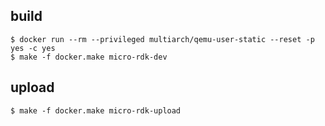 ## build 

```
$ docker run --rm --privileged multiarch/qemu-user-static --reset -p yes -c yes
$ make -f docker.make micro-rdk-dev
```

## upload
```
$ make -f docker.make micro-rdk-upload
```
